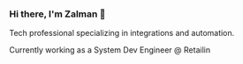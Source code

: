 ### Hi there, I'm Zalman 👋

Tech professional specializing in integrations and automation.

Currently working as a System Dev Engineer @ Retailin
